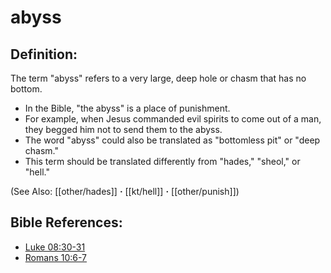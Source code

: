 # abyss #

## Definition: ##

The term "abyss" refers to a very large, deep hole or chasm that has no bottom.

 * In the Bible, "the abyss" is a place of punishment.
 * For example, when Jesus commanded evil spirits to come out of a man, they begged him not to send them to the abyss.
 * The word "abyss" could also be translated as "bottomless pit" or "deep chasm."
 * This term should be translated differently from "hades," "sheol,"  or "hell."

(See Also: [[other/hades]] **·** [[kt/hell]] **·** [[other/punish]])

## Bible References: ##

* [Luke 08:30-31](en/tn/luk/help/08/30)
* [Romans 10:6-7](en/tn/rom/help/10/06)